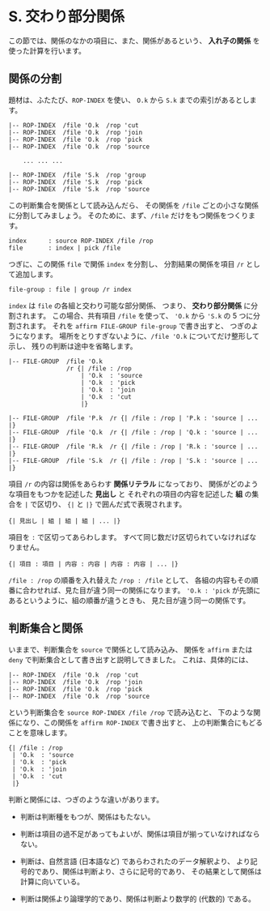 # S. 交わり部分関係


この節では、関係のなかの項目に、また、関係があるという、
**入れ子の関係** を使った計算を行います。


## 関係の分割

題材は、ふたたび、`ROP-INDEX` を使い、
`O.k` から `S.k` までの索引があるとします。

``` text
|-- ROP-INDEX  /file 'O.k  /rop 'cut
|-- ROP-INDEX  /file 'O.k  /rop 'join
|-- ROP-INDEX  /file 'O.k  /rop 'pick
|-- ROP-INDEX  /file 'O.k  /rop 'source

    ... ... ...

|-- ROP-INDEX  /file 'S.k  /rop 'group
|-- ROP-INDEX  /file 'S.k  /rop 'pick
|-- ROP-INDEX  /file 'S.k  /rop 'source
```

この判断集合を関係として読み込んだら、
その関係を `/file` ごとの小さな関係に分割してみましょう。
そのために、まず、`/file` だけをもつ関係をつくります。

``` text
index      : source ROP-INDEX /file /rop
file       : index | pick /file
```

つぎに、この関係 `file` で関係 `index` を分割し、
分割結果の関係を項目 `/r` として追加します。

``` text
file-group : file | group /r index
```

`index` は `file` の各組と交わり可能な部分関係、
つまり、 **交わり部分関係** に分割されます。
この場合、共有項目 `/file` を使って、
`'O.k` から `'S.k` の 5 つに分割されます。
それを `affirm FILE-GROUP file-group` で書き出すと、
つぎのようになります。
場所をとりすぎないように、`/file 'O.k` についてだけ整形して示し、
残りの判断は途中を省略します。

``` text
|-- FILE-GROUP  /file 'O.k
                /r {| /file : /rop
                    | 'O.k  : 'source
                    | 'O.k  : 'pick
                    | 'O.k  : 'join
                    | 'O.k  : 'cut
                    |}

|-- FILE-GROUP  /file 'P.k  /r {| /file : /rop | 'P.k : 'source | ... |}
|-- FILE-GROUP  /file 'Q.k  /r {| /file : /rop | 'Q.k : 'source | ... |}
|-- FILE-GROUP  /file 'R.k  /r {| /file : /rop | 'R.k : 'source | ... |}
|-- FILE-GROUP  /file 'S.k  /r {| /file : /rop | 'S.k : 'source | ... |}
```

項目 `/r` の内容は関係をあらわす **関係リテラル** になっており、
関係がどのような項目をもつかを記述した **見出し** と
それぞれの項目の内容を記述した **組** の集合を `|` で区切り、
`{|` と `|}` で囲んだ式で表現されます。

``` text
{| 見出し | 組 | 組 | 組 | ... |}
```

項目を `:` で区切ってあらわします。
すべて同じ数だけ区切られていなければなりません。

``` text
{| 項目 : 項目 | 内容 : 内容 | 内容 : 内容 | ... |}
```

`/file : /rop` の順番を入れ替えた `/rop : /file` として、
各組の内容もその順番に合わせれば、見た目が違う同一の関係になります。
`'O.k : 'pick` が先頭にあるというように、組の順番が違うときも、
見た目が違う同一の関係です。


## 判断集合と関係

いままで、判断集合を `source` で関係として読み込み、
関係を `affirm` または `deny` で判断集合として書き出すと説明してきました。
これは、具体的には、

``` text
|-- ROP-INDEX  /file 'O.k  /rop 'cut
|-- ROP-INDEX  /file 'O.k  /rop 'join
|-- ROP-INDEX  /file 'O.k  /rop 'pick
|-- ROP-INDEX  /file 'O.k  /rop 'source
```

という判断集合を `source ROP-INDEX /file /rop` で読み込むと、
下のような関係になり、この関係を `affirm ROP-INDEX` で書き出すと、
上の判断集合にもどることを意味します。

``` text
{| /file : /rop
 | 'O.k  : 'source
 | 'O.k  : 'pick
 | 'O.k  : 'join
 | 'O.k  : 'cut
 |}
```

判断と関係には、つぎのような違いがあります。

 - 判断は判断種をもつが、関係はもたない。

 - 判断は項目の過不足があってもよいが、関係は項目が揃っていなければならない。

 - 判断は、自然言語 (日本語など) であらわされたのデータ解釈より、
   より記号的であり、関係は判断より、さらに記号的であり、
   その結果として関係は計算に向いている。

 - 判断は関係より論理学的であり、関係は判断より数学的 (代数的) である。


[S.k]:   https://github.com/seinokatsuhiro/abc-of-koshucode/blob/master/draft/section/S/S.k

<!-- ------------------------------------------------------------------
|-- TERM  /ja0 'い  /ja '入れ子の関係    /en "nested relation"
|-- TERM  /ja0 'か  /ja '関係リテラル    /en "literal of relation"
|-- TERM  /ja0 'く  /ja '組              /en "tuple"
|-- TERM  /ja0 'ま  /ja '交わり部分関係  /en "meetable subrelation"
|-- TERM  /ja0 'み  /ja '見出し          /en "heading"
------------------------------------------------------------------- -->

